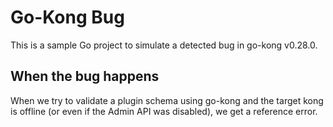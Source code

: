 # Go-Kong Bug 
This is a sample Go project to simulate a detected bug in go-kong v0.28.0.

## When the bug happens
When we try to validate a plugin schema using go-kong and the target kong is offline (or even if the Admin API was disabled), we get a reference error.
